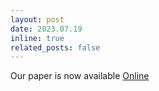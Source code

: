 ```yaml
---
layout: post
date: 2023.07.19 
inline: true
related_posts: false
---
```


Our paper is now available [Online](https://www.sciencedirect.com/science/article/pii/S1569843223002388)
